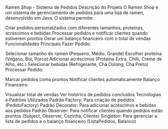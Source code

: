 Ramen Shop - Sistema de Pedidos
Descrição do Projeto
O Ramen Shop é um sistema de gerenciamento de pedidos para uma loja de ramen, desenvolvido em Java. O sistema permite:

Criar pedidos personalizados com diferentes tamanhos, proteínas, acréscimos e bebidas
Processar pedidos e notificar clientes quando estiverem prontos
Gerar um balanço financeiro com o total de vendas
Funcionalidades Principais
Fazer Pedido:

Selecionar tamanho do ramen (Pequeno, Médio, Grande)
Escolher proteína (Vegano, Boi, Porco)
Adicionar acréscimos (Proteína Extra, Chilli, Creme de Alho, etc.)
Selecionar bebidas (Refrigerante, Chá Oolong, Chá Preto)
Processar Pedido:

Marcar pedidos como prontos
Notificar clientes automaticamente
Balanço Financeiro:

Visualizar total de vendas
Ver histórico de pedidos concluídos
Tecnologias e Padrões Utilizados
Padrão Factory: Para criação de pedidos (PedidoFactory)
Padrão Decorator: Para adicionar acréscimos e bebidas aos pedidos
Padrão Observer: Para notificar clientes quando pedidos estão prontos (Subject, Observer, Cozinha, Cliente)
Singleton: Para gerenciar a lista de pedidos e o balanço financeiro (ListaPedidos, Balanco)
